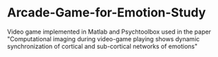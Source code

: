 # Arcade-Game-for-Emotion-Study
Video game implemented in Matlab and Psychtoolbox used in the paper "Computational imaging during video-game playing shows dynamic synchronization of cortical and sub-cortical networks of emotions"
